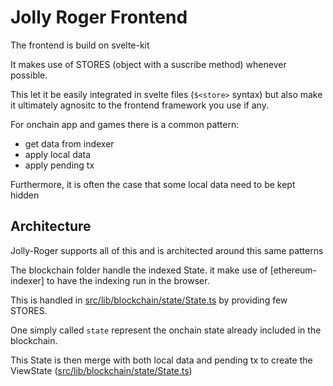 # Jolly Roger Frontend

The frontend is build on svelte-kit

It makes use of STORES (object with a suscribe method) whenever possible.

This let it be easily integrated in svelte files (`$<store>` syntax) but also make it ultimately agnositc to the frontend framework you use if any.

For onchain app and games there is a common pattern:

- get data from indexer
- apply local data
- apply pending tx

Furthermore, it is often the case that some local data need to be kept hidden

## Architecture

Jolly-Roger supports all of this and is architected around this same patterns

The blockchain folder handle the indexed State. it make use of [ethereum-indexer] to have the indexing run in the browser.

This is handled in [src/lib/blockchain/state/State.ts](src/lib/blockchain/state/State.ts) by providing few STORES.

One simply called `state` represent the onchain state already included in the blockchain.

This State is then merge with both local data and pending tx to create the ViewState ([src/lib/blockchain/state/State.ts](src/lib/blockchain/state/State.ts))
